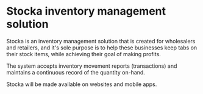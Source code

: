 # Stocka inventory management solution
Stocka is an inventory management solution that is created for wholesalers and retailers, and it's sole purpose is to help these businesses keep tabs on their stock items, while achieving their goal of making profits.

The system accepts inventory movement reports (transactions) and maintains a continuous record of the quantity on-hand.

Stocka will be made available on websites and mobile apps. 
